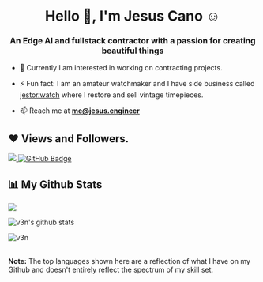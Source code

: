 <!--
**jpcano/jpcano** is a ✨ _special_ ✨ repository because its `README.md` (this file) appears on your GitHub profile.

Here are some ideas to get you started:

- 🔭 I’m currently working on ...
- 🌱 I’m currently learning ...
- 👯 I’m looking to collaborate on ...
- 🤔 I’m looking for help with ...
- 💬 Ask me about ...
- 📫 How to reach me: ...
- 😄 Pronouns: ...
- ⚡ Fun fact: ...
-->

<h1 align="center">Hello 👋, I'm Jesus Cano ☺</h1>
<h3 align="center">An Edge AI and fullstack contractor with a passion for creating beautiful things</h3>

- 👯 Currently I am interested in working on contracting projects.
  
- ⚡ Fun fact: I am an amateur watchmaker and I have side business called [jestor.watch](https://www.jestor.watch) where I restore and sell vintage timepieces.
  
- 📫 Reach me at **me@jesus.engineer**

## ❤ Views and Followers.

<a href="https://github.com/fepvenancio/github-profile-views-counter">
    <img src="https://komarev.com/ghpvc/?username=jpcano">
</a>
<a href="https://github.com/jpcano?tab=followers"><img src="https://img.shields.io/github/followers/jpcano?label=Followers&style=social" alt="GitHub Badge"></a>

<br>

## 📊 My Github Stats

<p><img align="center" src="https://github-readme-stats.vercel.app/api/top-langs/?username=jpcano&layout=compact&theme=dark&hide_border=false" /></p>
<p><img align="center" src="https://github-readme-stats.vercel.app/api?username=jpcano&show_icons=true&include_all_commits=true&count_private=true&layout=compact&theme=dark&hide_border=false&border_radius=2&hide=contribs" alt="v3n's github stats" /></p>

<p><img align="center" src="https://github-readme-streak-stats.herokuapp.com/?user=jpcano&theme=dark" alt="v3n" /></p>
<br/>
<b>Note:</b> The top languages shown here are a reflection of what I have on my Github and doesn't entirely reflect the spectrum of my skill set.

<br/>
